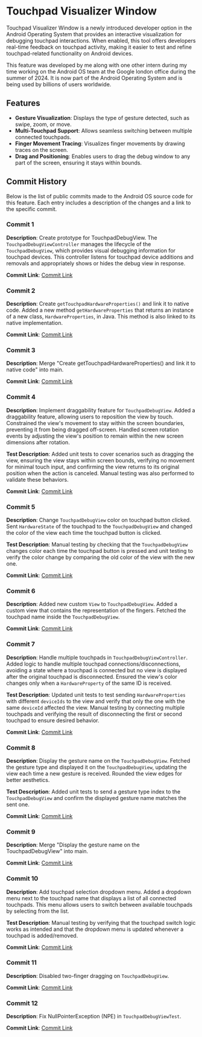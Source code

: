# Touchpad Visualizer Window

Touchpad Visualizer Window is a newly introduced developer option in the Android Operating System that provides an interactive visualization for debugging touchpad interactions. When enabled, this tool offers developers real-time feedback on touchpad activity, making it easier to test and refine touchpad-related functionality on Android devices.

This feature was developed by me along with one other intern during my time working on the Android OS team at the Google london office during the summer of 2024. It is now part of the Android Operating System and is being used by billions of users worldwide.

## Features
- **Gesture Visualization**: Displays the type of gesture detected, such as swipe, zoom, or move.
- **Multi-Touchpad Support**: Allows seamless switching between multiple connected touchpads.
- **Finger Movement Tracing**: Visualizes finger movements by drawing traces on the screen.
- **Drag and Positioning**: Enables users to drag the debug window to any part of the screen, ensuring it stays within bounds.

## Commit History
Below is the list of public commits made to the Android OS source code for this feature. Each entry includes a description of the changes and a link to the specific commit.

### Commit 1
**Description**: Create prototype for TouchpadDebugView. The `TouchpadDebugViewController` manages the lifecycle of the `TouchpadDebugView`, which provides visual debugging information for touchpad devices. This controller listens for touchpad device additions and removals and appropriately shows or hides the debug view in response.

**Commit Link**: [Commit Link](https://cs.android.com/android/_/android/platform/frameworks/base/+/ea5a5df8f5e42ab13b3c6cb7991e45f94e5a5567)

### Commit 2
**Description**: Create `getTouchpadHardwareProperties()` and link it to native code. Added a new method `getHardwareProperties` that returns an instance of a new class, `HardwareProperties`, in Java. This method is also linked to its native implementation.

**Commit Link**: [Commit Link](https://cs.android.com/android/_/android/platform/frameworks/base/+/e98ecc5888975d65114071a9c0cd9136d5e9768f)

### Commit 3
**Description**: Merge "Create getTouchpadHardwareProperties() and link it to native code" into main.

**Commit Link**: [Commit Link](https://cs.android.com/android/_/android/platform/frameworks/base/+/f85cdacaf226f884d70985512fa16d47fc449810)

### Commit 4
**Description**: Implement draggability feature for `TouchpadDebugView`. Added a draggability feature, allowing users to reposition the view by touch. Constrained the view's movement to stay within the screen boundaries, preventing it from being dragged off-screen. Handled screen rotation events by adjusting the view's position to remain within the new screen dimensions after rotation.

**Test Description**: Added unit tests to cover scenarios such as dragging the view, ensuring the view stays within screen bounds, verifying no movement for minimal touch input, and confirming the view returns to its original position when the action is canceled. Manual testing was also performed to validate these behaviors.

**Commit Link**: [Commit Link](https://cs.android.com/android/_/android/platform/frameworks/base/+/5b20222bb90fd9730b3b488595628b9561fe1b1e)

### Commit 5
**Description**: Change `TouchpadDebugView` color on touchpad button clicked. Sent `HardwareState` of the touchpad to the `TouchpadDebugView` and changed the color of the view each time the touchpad button is clicked.

**Test Description**: Manual testing by checking that the `TouchpadDebugView` changes color each time the touchpad button is pressed and unit testing to verify the color change by comparing the old color of the view with the new one.

**Commit Link**: [Commit Link](https://cs.android.com/android/_/android/platform/frameworks/base/+/3ed2996cf30c37172521eeafa26ed54c89ef72f5)

### Commit 6
**Description**: Added new custom `View` to `TouchpadDebugView`. Added a custom view that contains the representation of the fingers. Fetched the touchpad name inside the `TouchpadDebugView`.

**Commit Link**: [Commit Link](https://cs.android.com/android/_/android/platform/frameworks/base/+/ce15a76c64813796f128f85fa1360eab025175b3)

### Commit 7
**Description**: Handle multiple touchpads in `TouchpadDebugViewController`. Added logic to handle multiple touchpad connections/disconnections, avoiding a state where a touchpad is connected but no view is displayed after the original touchpad is disconnected. Ensured the view's color changes only when a `HardwareProperty` of the same ID is received.

**Test Description**: Updated unit tests to test sending `HardwareProperties` with different `deviceIds` to the view and verify that only the one with the same `deviceId` affected the view. Manual testing by connecting multiple touchpads and verifying the result of disconnecting the first or second touchpad to ensure desired behavior.

**Commit Link**: [Commit Link](https://cs.android.com/android/_/android/platform/frameworks/base/+/4addccb46f5aa6710da305c86eb1f0ed0fd73cb4)

### Commit 8
**Description**: Display the gesture name on the `TouchpadDebugView`. Fetched the gesture type and displayed it on the `TouchpadDebugView`, updating the view each time a new gesture is received. Rounded the view edges for better aesthetics.

**Test Description**: Added unit tests to send a gesture type index to the `TouchpadDebugView` and confirm the displayed gesture name matches the sent one.

**Commit Link**: [Commit Link](https://cs.android.com/android/_/android/platform/frameworks/base/+/3d1dc8b0c919fc2c6e482082b4485c6d7c6acbe7)

### Commit 9
**Description**: Merge "Display the gesture name on the TouchpadDebugView" into main.

**Commit Link**: [Commit Link](https://cs.android.com/android/_/android/platform/frameworks/base/+/db45101ca742bee581dbfba02b410968e8eaac41)

### Commit 10
**Description**: Add touchpad selection dropdown menu. Added a dropdown menu next to the touchpad name that displays a list of all connected touchpads. This menu allows users to switch between available touchpads by selecting from the list.

**Test Description**: Manual testing by verifying that the touchpad switch logic works as intended and that the dropdown menu is updated whenever a touchpad is added/removed.

**Commit Link**: [Commit Link](https://cs.android.com/android/_/android/platform/frameworks/base/+/3c9b6a96707d25542e038df6e7fd09c45aafa5ba)

### Commit 11
**Description**: Disabled two-finger dragging on `TouchpadDebugView`.

**Commit Link**: [Commit Link](https://cs.android.com/android/_/android/platform/frameworks/base/+/841b68bbf14452c46cf82a066a51bdd5545af2a0)

### Commit 12
**Description**: Fix NullPointerException (NPE) in `TouchpadDebugViewTest`.

**Commit Link**: [Commit Link](https://cs.android.com/android/_/android/platform/frameworks/base/+/971e2ad244de47424891e19339cb34e0ac51d586)

